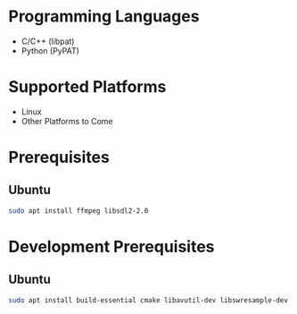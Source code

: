 # Programming Languages
- C/C++ (libpat)
- Python (PyPAT)

# Supported Platforms
- Linux
- Other Platforms to Come

# Prerequisites
## Ubuntu
```bash
sudo apt install ffmpeg libsdl2-2.0
```

# Development Prerequisites
## Ubuntu
```bash
sudo apt install build-essential cmake libavutil-dev libswresample-dev libavcodec-dev libavformat-dev libswscale-dev libsdl2-dev
```
